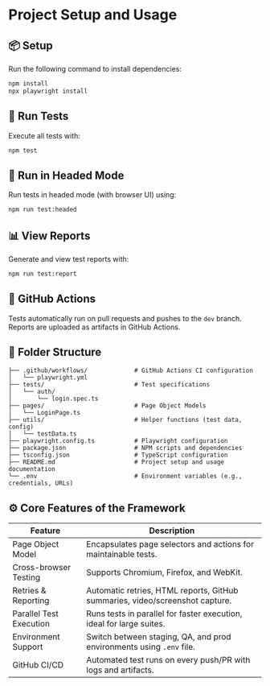 # Project Setup and Usage

## 📦 Setup
Run the following command to install dependencies:
```bash
npm install
npx playwright install
```

## 🧪 Run Tests
Execute all tests with:
```bash
npm test
```

## 🧪 Run in Headed Mode
Run tests in headed mode (with browser UI) using:
```bash
npm run test:headed
```

## 📊 View Reports
Generate and view test reports with:
```bash
npm run test:report
```

## 🚀 GitHub Actions
Tests automatically run on pull requests and pushes to the `dev` branch. Reports are uploaded as artifacts in GitHub Actions.

## 📁 Folder Structure
```
├── .github/workflows/             # GitHub Actions CI configuration
│   └── playwright.yml
├── tests/                         # Test specifications
│   └── auth/
│       └── login.spec.ts
├── pages/                         # Page Object Models
│   └── LoginPage.ts
├── utils/                         # Helper functions (test data, config)
│   └── testData.ts
├── playwright.config.ts           # Playwright configuration
├── package.json                   # NPM scripts and dependencies
├── tsconfig.json                  # TypeScript configuration
├── README.md                      # Project setup and usage documentation
└── .env                           # Environment variables (e.g., credentials, URLs)
```

## ⚙️ Core Features of the Framework

| Feature                  | Description                                                                 |
|--------------------------|-----------------------------------------------------------------------------|
| Page Object Model        | Encapsulates page selectors and actions for maintainable tests.              |
| Cross-browser Testing    | Supports Chromium, Firefox, and WebKit.                                      |
| Retries & Reporting      | Automatic retries, HTML reports, GitHub summaries, video/screenshot capture. |
| Parallel Test Execution  | Runs tests in parallel for faster execution, ideal for large suites.         |
| Environment Support      | Switch between staging, QA, and prod environments using `.env` file.         |
| GitHub CI/CD             | Automated test runs on every push/PR with logs and artifacts.                |